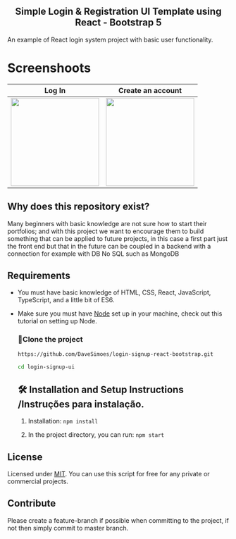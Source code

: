 
<h2 align="center">Simple Login & Registration UI Template using React - Bootstrap 5</h2>
An example of React login system project with basic user functionality.


# Screenshoots
| Log In | Create an account |
| -------|--------------|
| <img src="./screens/signIn.png" width="200"> | <img src="./screens/signUp.png" width="200"> | 


## Why does this repository exist?
Many beginners with basic knowledge are not sure how to start their portfolios; and with this project we want to encourage them to build something that can be applied to future projects, in this case a first part just the front end but that in the future can be coupled in a backend with a connection for example with DB No SQL such as MongoDB


## Requirements
- You must have basic knowledge of HTML, CSS, React, JavaScript, TypeScript, and a little bit of ES6. 
- Make sure you must have [Node](https://nodejs.org/pt-br) set up in your machine, check out this tutorial on setting up Node.

  

   ### 🚀Clone the project
  ```bash
  https://github.com/DaveSimoes/login-signup-react-bootstrap.git
   ```
   ```bash
  cd login-signup-ui
   ```
  


  ## 🛠 Installation and Setup Instructions /Instruções para instalação.
  
  1. Installation: `npm install`

  2. In the project directory, you can run: `npm start`
     

 ## License

Licensed under [MIT](http://www.opensource.org/licenses/mit-license.php). You can use this script for free for any
private or commercial projects.

## Contribute

Please create a feature-branch if possible when committing to the project, if not then simply commit to master branch.
